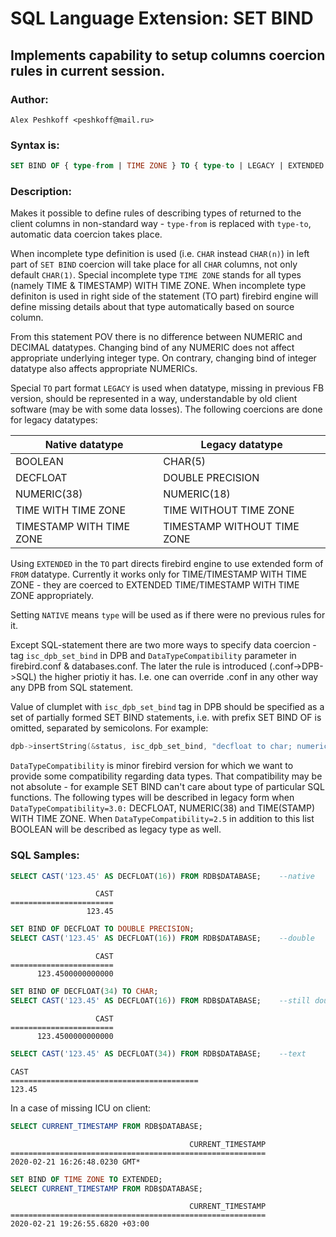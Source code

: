# SQL Language Extension: SET BIND

##	Implements capability to setup columns coercion rules in current session.


### Author:

	Alex Peshkoff <peshkoff@mail.ru>


### Syntax is:

```sql
SET BIND OF { type-from | TIME ZONE } TO { type-to | LEGACY | EXTENDED | NATIVE };
```

### Description:

Makes it possible to define rules of describing types of returned to the client columns in non-standard way -
`type-from` is replaced with `type-to`, automatic data coercion takes place.

When incomplete type definition is used (i.e. `CHAR` instead `CHAR(n)`) in left part of `SET BIND` coercion
will take place for all `CHAR` columns, not only default `CHAR(1)`. Special incomplete type `TIME ZONE`
stands for all types (namely TIME & TIMESTAMP) WITH TIME ZONE.
When incomplete type definiton is used in right side of the statement (TO part) firebird engine will define missing
details about that type automatically based on source column.

From this statement POV there is no difference between NUMERIC and DECIMAL datatypes. Changing bind of any NUMERIC
does not affect appropriate underlying integer type. On contrary, changing bind of integer datatype also affects
appropriate NUMERICs.

Special `TO` part format `LEGACY` is used when datatype, missing in previous FB version, should be represented in
a way, understandable by old client software (may be with some data losses). The following coercions are done for
legacy datatypes:

| Native datatype          | Legacy datatype             |
|--------------------------|-----------------------------|
| BOOLEAN                  | CHAR(5)                     |
| DECFLOAT                 | DOUBLE PRECISION            |
| NUMERIC(38)              | NUMERIC(18)                 |
| TIME WITH TIME ZONE      | TIME WITHOUT TIME ZONE      |
| TIMESTAMP WITH TIME ZONE | TIMESTAMP WITHOUT TIME ZONE |

Using `EXTENDED` in the `TO` part directs firebird engine to use extended form of `FROM` datatype.
Currently it works only for TIME/TIMESTAMP WITH TIME ZONE - they are coerced to EXTENDED TIME/TIMESTAMP WITH TIME ZONE
appropriately.

Setting `NATIVE` means `type` will be used as if there were no previous rules for it.

Except SQL-statement there are two more ways to specify data coercion - tag `isc_dpb_set_bind` in DPB
and `DataTypeCompatibility` parameter in firebird.conf & databases.conf. The later the rule is introduced
(.conf->DPB->SQL) the higher priotiy it has.
I.e. one can override .conf in any other way any DPB from SQL statement.

Value of clumplet with `isc_dpb_set_bind` tag in DPB should be specified as a set of partially
formed SET BIND statements, i.e. with prefix SET BIND OF is omitted, separated by semicolons.
For example:
```c++
dpb->insertString(&status, isc_dpb_set_bind, "decfloat to char; numeric(38) to char");
```

`DataTypeCompatibility` is minor firebird version for which we want to provide some compatibility
regarding data types. That compatibility may be not absolute - for example SET BIND can't care about type
of particular SQL functions. The following types will be described in legacy form when `DataTypeCompatibility=3.0:`
DECFLOAT, NUMERIC(38) and TIME(STAMP) WITH TIME ZONE. When `DataTypeCompatibility=2.5` in addition to this
list BOOLEAN will be described as legacy type as well.


### SQL Samples:

```sql
SELECT CAST('123.45' AS DECFLOAT(16)) FROM RDB$DATABASE;	--native
```
```
                   CAST
=======================
                 123.45
```

```sql
SET BIND OF DECFLOAT TO DOUBLE PRECISION;
SELECT CAST('123.45' AS DECFLOAT(16)) FROM RDB$DATABASE;	--double
```
```
                   CAST
=======================
      123.4500000000000
```

```sql
SET BIND OF DECFLOAT(34) TO CHAR;
SELECT CAST('123.45' AS DECFLOAT(16)) FROM RDB$DATABASE;	--still double
```
```
                   CAST
=======================
      123.4500000000000
```

```sql
SELECT CAST('123.45' AS DECFLOAT(34)) FROM RDB$DATABASE;	--text
```
```
CAST
==========================================
123.45
```

In a case of missing ICU on client:
```sql
SELECT CURRENT_TIMESTAMP FROM RDB$DATABASE;
```
```
                                        CURRENT_TIMESTAMP
=========================================================
2020-02-21 16:26:48.0230 GMT*
```
```sql
SET BIND OF TIME ZONE TO EXTENDED;
SELECT CURRENT_TIMESTAMP FROM RDB$DATABASE;
```
```
                                        CURRENT_TIMESTAMP
=========================================================
2020-02-21 19:26:55.6820 +03:00
```

